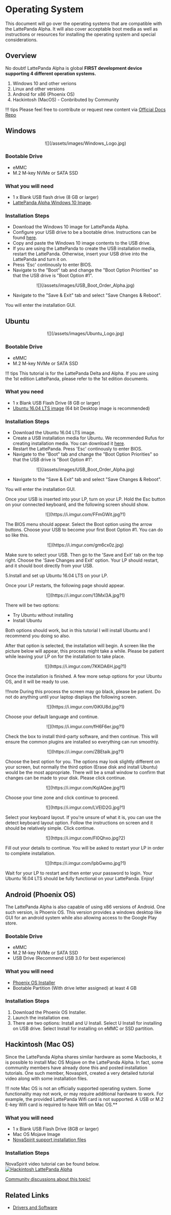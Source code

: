 # Operating System

This document will go over the operating systems that are compatible with the LattePanda Alpha. It will also cover acceptable boot media as well as instructions or resources for installing the operating system and special considerations.

## Overview

No doubt! LattePanda Alpha is global **FIRST development device supporting 4 different operation systems.**

1. Windows 10 and other verions
2. Linux and other versions
3. Android for x86 (Phoenix OS)
4. Hackintosh (MacOS) - Conbributed by Community

!!! tips
    Please feel free to contribute or request new content via [Official Docs Repo](https://github.com/LattePandaTeam/Docs)

## Windows

<center>![](/assets/images/Windows_Logo.jpg)</center>

### Bootable Drive
* eMMC
* M.2 M-key NVMe or SATA SSD

### What you will need
* 1 x Blank USB flash drive (8 GB or larger)
* [LattePanda Alpha Windows 10 Image](https://www.dropbox.com/sh/d2d4xoe2nk7n0je/AACdzPN-bdwkwyHxe9KlSsiIa?dl=0).

### Installation Steps

* Download the Windows 10 image for LattePanda Alpha.
* Configure your USB drive to be a bootable drive. Instructions can be found [here](https://technet.microsoft.com/en-us/library/jj200124%28v=ws.11%29.aspx).
* Copy and paste the Windows 10 image contents to the USB drive.
* If you are using the LattePanda to create the USB installation media, restart the LattePanda. Otherwise, insert your USB drive into the LattePanda and turn it on. 
* Press 'Esc' continously to enter BIOS. 
* Navigate to the "Boot" tab and change the "Boot Option Priorities" so that the USB drive is "Boot Option #1".
<center>![](/assets/images/USB_Boot_Order_Alpha.jpg)</center>

* Navigate to the "Save & Exit" tab and select "Save Changes & Reboot".

You will enter the installation GUI.

## Ubuntu

<center>![](/assets/images/Ubuntu_Logo.jpg)</center>

### Bootable Drive
* eMMC
* M.2 M-key NVMe or SATA SSD 

!!! tips 
    This tutorial is for the LattePanda Delta and Alpha. If you are using the 1st edition LattePanda, please refer to the 1st edition documents.

### What you need
* 1 x Blank USB Flash Drive (8 GB or larger)
* [Ubuntu 16.04 LTS image](http://releases.ubuntu.com/releases/16.04/) (64 bit Desktop image is recommended)

### Installation Steps

* Download the Ubuntu 16.04 LTS image.
* Create a USB installation media for Ubuntu. We recommended Rufus for creating installation media. You can download it [here](https://rufus.akeo.ie/).
* Restart the LattePanda. Press 'Esc' continously to enter BIOS. 
* Navigate to the "Boot" tab and change the "Boot Option Priorities" so that the USB drive is "Boot Option #1".
<center>![](/assets/images/USB_Boot_Order_Alpha.jpg)</center>

* Navigate to the "Save & Exit" tab and select "Save Changes & Reboot".

You will enter the installation GUI.

Once your USB is inserted into your LP, turn on your LP. Hold the Esc button on your connected keyboard, and the following screen should show.

<center>![](https://i.imgur.com/FFmGWit.jpg?1)</center>

The BIOS menu should appear. Select the Boot option using the arrow buttons. Choose your USB to become your first Boot Option #1. You can do so like this.

<center>![](https://i.imgur.com/gm6cx0z.jpg)</center>

Make sure to select your USB. Then go to the 'Save and Exit' tab on the top right. Choose the 'Save Changes and Exit' option. Your LP should restart, and it should boot directly from your USB.

5.Install and set up Ubuntu 16.04 LTS on your LP. 

Once your LP restarts, the following page should appear.

<center>![](https://i.imgur.com/13Mxl3A.jpg?1)</center>

There will be two options:

- Try Ubuntu without installing
- Install Ubuntu

Both options should work, but in this tutorial I will install Ubuntu and I recommend you doing so also. 

After that option is selected, the installation will begin. A screen like the picture below will appear, this process might take a while. Please be patient while leaving your LP on for the installation to take place.

<center>![](https://i.imgur.com/7KKOA6H.jpg?1)</center>

Once the installation is finished. A few more setup options for your Ubuntu OS, and it will be ready to use.

!!!note
    During this process the screen may go black, please be patient. Do not do anything until your laptop displays the following screen.

<center>![](https://i.imgur.com/0iKIU8d.jpg?1)</center>

Choose your default language and continue. 

<center>![](https://i.imgur.com/fH6F6er.jpg?1)</center>

Check the box to install third-party software, and then continue. This will ensure the common plugins are installed so everything can run smoothly. 

<center>![](https://i.imgur.com/ZBEtaik.jpg?1)</center>

Choose the best option for you. The options may look slightly different on your screen, but normally the third option (Erase disk and install Ubuntu) would be the most appropriate. There will be a small window to confirm that changes can be made to your disk. Please click continue.

<center>![](https://i.imgur.com/KqIAQee.jpg?1)</center>

Choose your time zone and click continue to proceed.

<center>![](https://i.imgur.com/LVEID2G.jpg?1)</center>

Select your keyboard layout. If you're unsure of what it is, you can use the detect keyboard layout option. Follow the instructions on screen and it should be relatively simple. Click continue.

<center>![](https://i.imgur.com/Fl0Qhxo.jpg?2)</center>

Fill out your details to continue. You will be asked to restart your LP in order to complete installation.

<center>![](https://i.imgur.com/IpbGwmo.jpg?1)</center>


Wait for your LP to restart and then enter your password to login. Your Ubuntu 16.04 LTS should be fully functional on your LattePanda. Enjoy!

## Android (Phoenix OS)

The LattePanda Alpha is also capable of using x86 versions of Android. One such version, is Phoenix OS. This version provides a windows desktop like GUI for an android system while also allowing access to the Google Play store.

### Bootable Drive
* eMMC
* M.2 M-key NVMe or SATA SSD 
* USB Drive (Recommend USB 3.0 for best experience)

### What you will need
* [Phoenix OS Installer](http://www.phoenixos.com/download_x86)
* Bootable Partition (With drive letter assigned) at least 4 GB

### Installation Steps
1. Download the Phoenix OS Installer.
2. Launch the installation exe.
3. There are two options: Install and U Install. Select U Install for installing on USB drive. Select Install for installing on eMMC or SSD partition.


## Hackintosh (Mac OS)

Since the LattePanda Alpha shares similar hardware as some Macbooks, it is possible to install Mac OS Mojave on the LattePanda Alpha. In fact, some community members have already done this and posted installation tutorials. One such member, Novaspirit, created a very detailed tutorial video along with some installation files. 

!!! note
    Mac OS is not an officially supported operating system. Some functionality may not work, or may require additional hardware to work. For example, the provided LattePanda Wifi card is not supported. A USB or M.2 E-key Wifi card is required to have Wifi on Mac OS.**

### What you will need

* 1 x Blank USB Flash Drive (8GB or larger)
* Mac OS Mojave Image
* [NovaSpirit support installation files](https://github.com/novaspirit/macpanda/releases)

### Installation Steps

NovaSpirit video tutorial can be found below.
[![Hackintosh LattePanda Alpha](http://img.youtube.com/vi/nrJpwPxoZZ8/0.jpg)](http://www.youtube.com/watch?v=nrJpwPxoZZ8 "Guide: LattePanda Alpha Hackintosh Intel M3-7Y30")

[Community discussions about this topic!](https://www.lattepanda.com/topic-f11t16979p25805.html?hilit=hackintosh#p25805)

## Related Links

* [Drivers and Software](/content/alpha_edition/drivers_and_software/)
